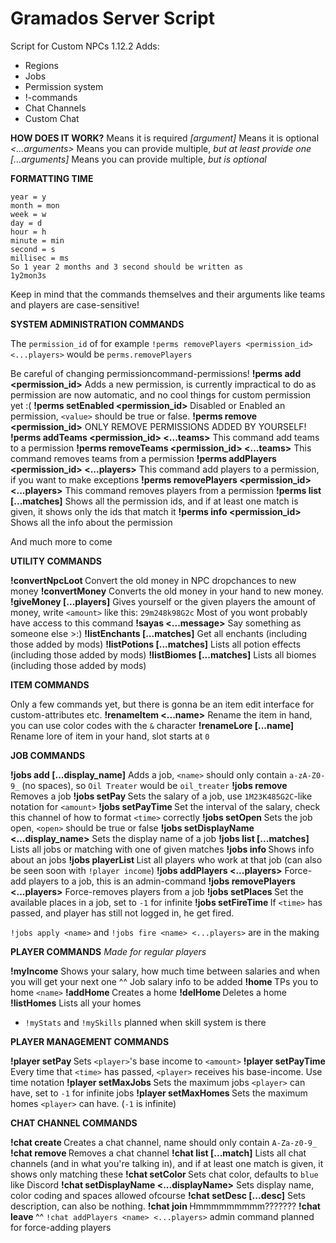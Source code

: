 # Gramados Server Script
Script for Custom NPCs 1.12.2
Adds:
 - Regions
 - Jobs
 - Permission system
 - !-commands
 - Chat Channels
 - Custom Chat
 
**HOW DOES IT WORK?**
*<argument>* Means it is required
*[argument]* Means it is optional
*<...arguments>* Means you can provide multiple, *but at least provide one*
*[...arguments]* Means you can provide multiple, *but is optional*

**FORMATTING TIME**

```
year = y
month = mon
week = w
day = d
hour = h
minute = min
second = s
millisec = ms
So 1 year 2 months and 3 second should be written as
1y2mon3s
```

Keep in mind that the commands themselves and their arguments like teams and players are case-sensitive!

**SYSTEM ADMINISTRATION COMMANDS**

The `permission_id` of for example `!perms removePlayers <permission_id> <...players>` would be `perms.removePlayers`

Be careful of changing permissioncommand-permissions!
**!perms add <permission_id>** Adds a new permission, is currently impractical to do as permission are now automatic, and no cool things for custom permission yet :(
**!perms setEnabled <permission_id> <value>** Disabled or Enabled an permission, `<value>` should be true or false.
**!perms remove <permission_id>** ONLY REMOVE PERMISSIONS ADDED BY YOURSELF!
**!perms addTeams <permission_id> <...teams>** This command add teams to a permission
**!perms removeTeams <permission_id> <...teams>** This command removes teams from a permission
**!perms addPlayers <permission_id> <...players>** This command add players to a permission, if you want to make exceptions
**!perms removePlayers <permission_id> <...players>** This command removes players from a permission
**!perms list [...matches]** Shows all the permission ids, and if at least one match is given, it shows only the ids that match it
**!perms info <permission_id>** Shows all the info about the permission

And much more to come

**UTILITY COMMANDS**

**!convertNpcLoot <radius>** Convert the old money in NPC dropchances to new money
**!convertMoney** Converts the old money in your hand to new money.
**!giveMoney <amount> [...players]** Gives yourself or the given players the amount of money, write `<amount>` like this: `29m248k98G2c`
Most of you wont probably have access to this command
**!sayas <player> <...message>** Say something as someone else >:)
**!listEnchants [...matches]** Get all enchants (including those added by mods)
**!listPotions [...matches]** Lists all potion effects (including those added by mods)
**!listBiomes [...matches]** Lists all biomes (including those added by mods)

**ITEM COMMANDS**

Only a few commands yet, but there is gonna be an item edit interface for custom-attributes etc.
**!renameItem <...name>** Rename the item in hand, you can use color codes with the `&` character
**!renameLore <slot> [...name]** Rename lore of item in your hand, slot starts at `0`


**JOB COMMANDS**

**!jobs add <name> [...display_name]** Adds a job, `<name>` should only contain `a-zA-Z0-9_` (no spaces), so `Oil Treater` would be `oil_treater`
**!jobs remove <name>** Removes a job
**!jobs setPay <name> <amount>** Sets the salary of a job, use `1M23K485G2C`-like notation for `<amount>`
**!jobs setPayTime <name> <time>** Set the interval of the salary, check this channel of how to format `<time>` correctly
**!jobs setOpen <name> <open>** Sets the job open, `<open>` should be true or false
**!jobs setDisplayName <name> <...display_name>** Sets the display name of a job
**!jobs list [...matches]** Lists all jobs or matching with one of given matches
**!jobs info <name>** Shows info about an jobs
**!jobs playerList <name>** List all players who work at that job (can also be seen soon with `!player income`)
**!jobs addPlayers <name> <...players>** Force-add players to a job, this is an admin-command
**!jobs removePlayers <name> <...players>** Force-removes players from a job
**!jobs setPlaces <name> <amount>** Set the available places in a job, set to `-1` for infinite
**!jobs setFireTime <name> <time>** If `<time>` has passed, and player has still not logged in, he get fired.


`!jobs apply <name>` and `!jobs fire <name> <...players>` are in the making

**PLAYER COMMANDS** *Made for regular players*

**!myIncome** Shows your salary, how much time between salaries and when you will get your next one
^^ Job salary info to be added
**!home <name>** TPs you to home `<name>`
**!addHome <name>** Creates a home
**!delHome <name>** Deletes a home
**!listHomes** Lists all your homes
 - `!myStats` and `!mySkills` planned when skill system is there
 
**PLAYER MANAGEMENT COMMANDS**

**!player setPay <player> <amount>** Sets `<player>`'s base income to `<amount>`
**!player setPayTime <player> <time>** Every time that `<time>` has passed, `<player>` receives his base-income. Use time notation
**!player setMaxJobs <player> <amount>** Sets the maximum jobs `<player>` can have, set to `-1` for infinite jobs
**!player setMaxHomes <player> <amount>** Sets the maximum homes `<player>` can have. (`-1` is infinite)
 
**CHAT CHANNEL COMMANDS**

**!chat create <name>** Creates a chat channel, name should only contain `A-Za-z0-9_`
**!chat remove <name>** Removes a chat channel
**!chat list [...match]** Lists all chat channels (and in what you're talking in), and if at least one match is given, it shows only matching these
**!chat setColor <name> <color>** Sets chat color, defaults to `blue` like Discord
**!chat setDisplayName <name> <...displayName>** Sets display name, color coding and spaces allowed ofcourse
**!chat setDesc <name> [...desc]** Sets description, can also be nothing.
**!chat join <name>** Hmmmmmmmmm???????
**!chat leave <name>** ^^
`!chat addPlayers <name> <...players>` admin command planned for force-adding players

